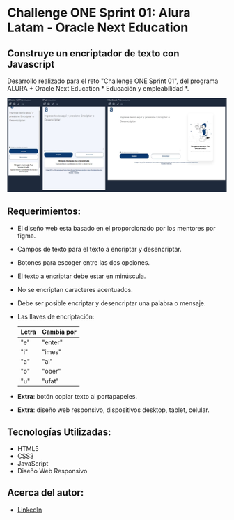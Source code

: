 # Challenge ONE Sprint 01: Alura Latam - Oracle Next Education

## Construye un encriptador de texto con Javascript
Desarrollo realizado para el reto "Challenge ONE Sprint 01", del programa ALURA + Oracle Next Education * Educación y empleabilidad *.

![Imagem diseño web](/img/Encriptador.JPG)

## Requerimientos:
* El diseño web esta basado en el proporcionado por los mentores por figma.
* Campos de texto para el texto a encriptar y desencriptar.
* Botones para escoger entre las dos opciones. 
* El texto a encriptar debe estar en minúscula.
* No se encriptan caracteres acentuados.
* Debe ser posible encriptar y desencriptar una palabra o mensaje.
* Las llaves de encriptación:

    | Letra    | Cambia por |
    |----------|------------|
    |   "e"    | "enter"    |
    |   "i"    | "imes"     |
    |   "a"    | "ai"       |
    |   "o"    | "ober"     |
    |   "u"    | "ufat"     |

* **Extra**: botón copiar texto al portapapeles.
* **Extra**: diseño web responsivo, dispositivos desktop, tablet, celular.




## Tecnologías Utilizadas:

* HTML5
* CSS3
* JavaScript
* Diseño Web Responsivo

## Acerca del autor:
* [LinkedIn](https://www.linkedin.com/in/carlos-munera-259969262 "Linkedin")
